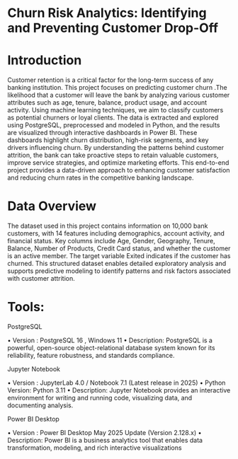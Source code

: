 # Churn Risk Analytics: Identifying and Preventing Customer Drop-Off

# Introduction 

Customer retention is a critical factor for the long-term success of any banking institution. This project focuses on predicting customer churn .The likelihood that a customer will leave the bank  by analyzing various customer attributes such as age, tenure, balance, product usage, and account activity. Using machine learning techniques, we aim to classify customers as potential churners or loyal clients. The data is extracted and explored using PostgreSQL, preprocessed and modeled in Python, and the results are visualized through interactive dashboards in Power BI. These dashboards highlight churn distribution, high-risk segments, and key drivers influencing churn. By understanding the patterns behind customer attrition, the bank can take proactive steps to retain valuable customers, improve service strategies, and optimize marketing efforts. This end-to-end project provides a data-driven approach to enhancing customer satisfaction and reducing churn rates in the competitive banking landscape.

# 	Data Overview

The dataset used in this project contains information on 10,000 bank customers, with 14 features including demographics, account activity, and financial status. Key columns include Age, Gender, Geography, Tenure, Balance, Number of Products, Credit Card status, and whether the customer is an active member. The target variable Exited indicates if the customer has churned. This structured dataset enables detailed exploratory analysis and supports predictive modeling to identify patterns and risk factors associated with customer attrition.

# 	Tools:

PostgreSQL

•	Version : PostgreSQL 16 , Windows 11 
•	Description: PostgreSQL is a powerful, open-source object-relational database system known for its reliability, feature robustness, and standards compliance.

Jupyter Notebook 

•	Version : JupyterLab 4.0 / Notebook 7.1 (Latest release in 2025)
•	Python Version: Python 3.11
•	Description: Jupyter Notebook provides an interactive environment for writing and running code, visualizing data, and documenting analysis.

Power BI Desktop

•	Version : Power BI Desktop May 2025 Update (Version 2.128.x)
•	Description: Power BI is a business analytics tool that enables data transformation, modeling, and rich interactive visualizations

